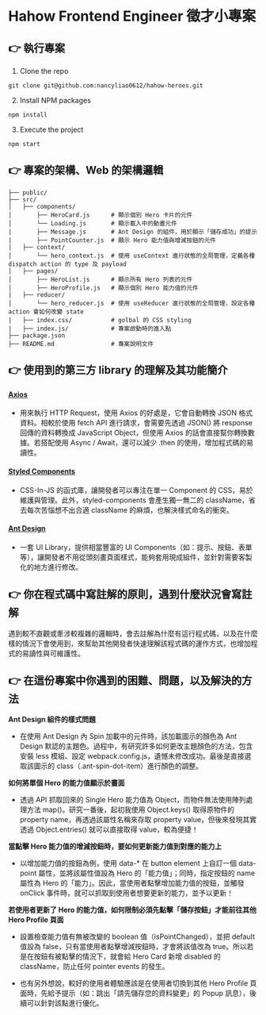 # Hahow Frontend Engineer 徵才小專案

## 👉 執行專案

1. Clone the repo

```
git clone git@github.com:nancyliao0612/hahow-heroes.git
```

2. Install NPM packages

```
npm install
```

3. Execute the project

```
npm start
```

## 👉 專案的架構、Web 的架構邏輯

```
├── public/
├── src/
│   ├── components/
│       ├── HeroCard.js      # 顯示個別 Hero 卡片的元件
│       └── Loading.js       # 顯示載入中的動畫元件
|       ├── Message.js       # Ant Design 的組件，用於顯示「儲存成功」的提示
|       ├── PointCounter.js  # 顯示 Hero 能力值與增減按鈕的元件
|   ├── context/
│       └── hero_context.js  # 使用 useContext 進行狀態的全局管理，定義各種 dispatch action 的 type 及 payload
│   ├── pages/
│       ├── HeroList.js      # 顯示所有 Hero 列表的元件
│       ├── HeroProfile.js   # 顯示個別 Hero 能力值的元件
|   ├── reducer/
│       └── hero_reducer.js  # 使用 useReducer 進行狀態的全局管理，設定各種 action 會如何改變 state
|   ├── index.css/           # golbal 的 CSS styling
|   ├── index.js/            # 專案啟動時的進入點
├── package.json
├── README.md                # 專案說明文件
```

## 👉 使用到的第三方 library 的理解及其功能簡介

#### [Axios](https://axios-http.com/docs/intro)

- 用來執行 HTTP Request，使用 Axios 的好處是，它會自動轉換 JSON 格式資料。相較於使用 fetch API 進行請求，會需要先透過 JSON() 將 response 回傳的資料轉換成 JavaScript Object，但使用 Axios 的話會直接幫你轉換數據。若搭配使用 Async / Await，還可以減少 .then 的使用，增加程式碼的易讀性。

#### [Styled Components](https://styled-components.com/)

- CSS-In-JS 的函式庫，讓開發者可以專注在單一 Component 的 CSS，易於維護與管理。此外，styled-components 會產生獨一無二的 className，省去每次苦惱想不出合適 className 的麻煩，也解決樣式命名的衝突。

#### [Ant Design](https://ant.design/components/overview/)

- 一套 UI Library，提供相當豐富的 UI Components（如：提示、按鈕、表單等），讓開發者不用從頭刻畫頁面樣式，能夠套用現成組件，並針對需要客製化的地方進行修改。

## 👉 你在程式碼中寫註解的原則，遇到什麼狀況會寫註解

遇到較不直觀或牽涉較複雜的邏輯時，會去註解為什麼有這行程式碼，以及在什麼樣的情況下會使用到，來幫助其他開發者快速理解該程式碼的運作方式，也增加程式的易讀性與可維護性。

## 👉 在這份專案中你遇到的困難、問題，以及解決的方法

**Ant Design 組件的樣式問題**

- 在使用 Ant Design 內 Spin 加載中的元件時，該加載圖示的顏色為 Ant Design 默認的主題色。過程中，有研究許多如何更改主題顏色的方法，包含安裝 less 模組、設定 webpack.config.js，遺憾未修改成功。最後是直接選取該圖示的 class（.ant-spin-dot-item）進行顏色的調整。

**如何將單個 Hero 的能力值顯示於畫面**

- 透過 API 抓取回來的 Single Hero 能力值為 Object，而物件無法使用陣列處理方法 map()。研究一番後，起初我使用 Object.keys() 取得原物件的 property name，再透過該屬性名稱來存取 property value，但後來發現其實透過 Object.entries() 就可以直接取得 value，較為便捷！

**當點擊 Hero 能力值的增減按鈕時，要如何更新能力值到對應的能力上**

- 以增加能力值的按鈕為例，使用 data-\* 在 button element 上自訂一個 data-point 屬性，並將該屬性值設為 Hero 的「能力值」；同時，指定按鈕的 name 屬性為 Hero 的「能力」。因此，當使用者點擊增加能力值的按鈕，並觸發 onClick 事件時，就可以抓取到使用者想要更新的能力，並予以更新！

**若使用者更新了 Hero 的能力值，如何限制必須先點擊「儲存按鈕」才能前往其他 Hero Profile 頁面**

- 設置檢查能力值有無被改變的 boolean 值（isPointChanged），並把 default 值設為 false，只有當使用者點擊增減按鈕時，才會將該值改為 true。所以若是在按鈕有被點擊的情況下，就會給 Hero Card 新增 disabled 的 className，防止任何 pointer events 的發生。

- 也有另外想說，較好的使用者體驗應該是在使用者切換到其他 Hero Profile 頁面時，先給予提示（如：跳出「請先儲存您的資料變更」的 Popup 訊息），後續可以針對該點進行優化。
